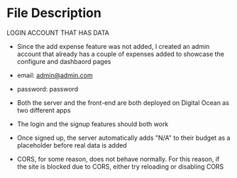 # File Description

LOGIN ACCOUNT THAT HAS DATA
- Since the add expense feature was not added, I created an admin account that already has a couple of expenses added to showcase the configure and dashbaord pages
- email: admin@admin.com
- password: password

- Both the server and the front-end are both deployed on Digital Ocean as two different apps
- The login and the signup features should both work
- Once signed up, the server automatically adds "N/A" to their budget as a placeholder before real data is added
- CORS, for some reason, does not behave normally. For this reason, if the site is blocked due to CORS, either try reloading or disabling CORS
